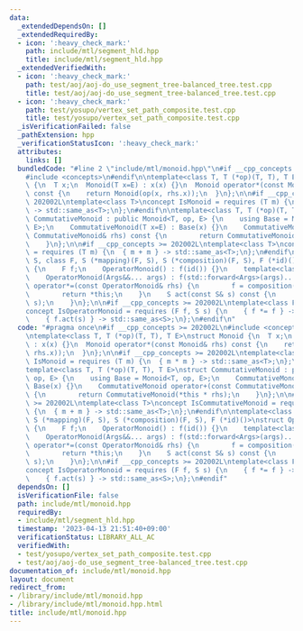 ```yaml
---
data:
  _extendedDependsOn: []
  _extendedRequiredBy:
  - icon: ':heavy_check_mark:'
    path: include/mtl/segment_hld.hpp
    title: include/mtl/segment_hld.hpp
  _extendedVerifiedWith:
  - icon: ':heavy_check_mark:'
    path: test/aoj/aoj-do_use_segment_tree-balanced_tree.test.cpp
    title: test/aoj/aoj-do_use_segment_tree-balanced_tree.test.cpp
  - icon: ':heavy_check_mark:'
    path: test/yosupo/vertex_set_path_composite.test.cpp
    title: test/yosupo/vertex_set_path_composite.test.cpp
  _isVerificationFailed: false
  _pathExtension: hpp
  _verificationStatusIcon: ':heavy_check_mark:'
  attributes:
    links: []
  bundledCode: "#line 2 \"include/mtl/monoid.hpp\"\n#if __cpp_concepts >= 202002L\n\
    #include <concepts>\n#endif\n\ntemplate<class T, T (*op)(T, T), T E>\nstruct Monoid\
    \ {\n  T x;\n  Monoid(T x=E) : x(x) {}\n  Monoid operator*(const Monoid& rhs)\
    \ const {\n    return Monoid(op(x, rhs.x));\n  }\n};\n\n#if __cpp_concepts >=\
    \ 202002L\ntemplate<class T>\nconcept IsMonoid = requires (T m) {\n  { m * m }\
    \ -> std::same_as<T>;\n};\n#endif\n\ntemplate<class T, T (*op)(T, T), T E>\nstruct\
    \ CommutativeMonoid : public Monoid<T, op, E> {\n    using Base = Monoid<T, op,\
    \ E>;\n    CommutativeMonoid(T x=E) : Base(x) {}\n    CommutativeMonoid operator+(const\
    \ CommutativeMonoid& rhs) const {\n        return CommutativeMonoid(*this * rhs);\n\
    \    }\n};\n\n#if __cpp_concepts >= 202002L\ntemplate<class T>\nconcept IsCommutativeMonoid\
    \ = requires (T m) {\n  { m + m } -> std::same_as<T>;\n};\n#endif\n\ntemplate<class\
    \ S, class F, S (*mapping)(F, S), S (*composition)(F, S), F (*id)()>\nstruct OperatorMonoid\
    \ {\n    F f;\n    OperatorMonoid() : f(id()) {}\n    template<class... Args>\n\
    \    OperatorMonoid(Args&&... args) : f(std::forward<Args>(args)...) {}\n    OperatorMonoid&\
    \ operator*=(const OperatorMonoid& rhs) {\n        f = composition(rhs.f, f);\n\
    \        return *this;\n    }\n    S act(const S& s) const {\n        return mapping(f,\
    \ s);\n    }\n};\n\n#if __cpp_concepts >= 202002L\ntemplate<class F, class S>\n\
    concept IsOperatorMonoid = requires (F f, S s) {\n    { f *= f } -> std::same_as<F&>;\n\
    \    { f.act(s) } -> std::same_as<S>;\n};\n#endif\n"
  code: "#pragma once\n#if __cpp_concepts >= 202002L\n#include <concepts>\n#endif\n\
    \ntemplate<class T, T (*op)(T, T), T E>\nstruct Monoid {\n  T x;\n  Monoid(T x=E)\
    \ : x(x) {}\n  Monoid operator*(const Monoid& rhs) const {\n    return Monoid(op(x,\
    \ rhs.x));\n  }\n};\n\n#if __cpp_concepts >= 202002L\ntemplate<class T>\nconcept\
    \ IsMonoid = requires (T m) {\n  { m * m } -> std::same_as<T>;\n};\n#endif\n\n\
    template<class T, T (*op)(T, T), T E>\nstruct CommutativeMonoid : public Monoid<T,\
    \ op, E> {\n    using Base = Monoid<T, op, E>;\n    CommutativeMonoid(T x=E) :\
    \ Base(x) {}\n    CommutativeMonoid operator+(const CommutativeMonoid& rhs) const\
    \ {\n        return CommutativeMonoid(*this * rhs);\n    }\n};\n\n#if __cpp_concepts\
    \ >= 202002L\ntemplate<class T>\nconcept IsCommutativeMonoid = requires (T m)\
    \ {\n  { m + m } -> std::same_as<T>;\n};\n#endif\n\ntemplate<class S, class F,\
    \ S (*mapping)(F, S), S (*composition)(F, S), F (*id)()>\nstruct OperatorMonoid\
    \ {\n    F f;\n    OperatorMonoid() : f(id()) {}\n    template<class... Args>\n\
    \    OperatorMonoid(Args&&... args) : f(std::forward<Args>(args)...) {}\n    OperatorMonoid&\
    \ operator*=(const OperatorMonoid& rhs) {\n        f = composition(rhs.f, f);\n\
    \        return *this;\n    }\n    S act(const S& s) const {\n        return mapping(f,\
    \ s);\n    }\n};\n\n#if __cpp_concepts >= 202002L\ntemplate<class F, class S>\n\
    concept IsOperatorMonoid = requires (F f, S s) {\n    { f *= f } -> std::same_as<F&>;\n\
    \    { f.act(s) } -> std::same_as<S>;\n};\n#endif"
  dependsOn: []
  isVerificationFile: false
  path: include/mtl/monoid.hpp
  requiredBy:
  - include/mtl/segment_hld.hpp
  timestamp: '2023-04-13 21:51:40+09:00'
  verificationStatus: LIBRARY_ALL_AC
  verifiedWith:
  - test/yosupo/vertex_set_path_composite.test.cpp
  - test/aoj/aoj-do_use_segment_tree-balanced_tree.test.cpp
documentation_of: include/mtl/monoid.hpp
layout: document
redirect_from:
- /library/include/mtl/monoid.hpp
- /library/include/mtl/monoid.hpp.html
title: include/mtl/monoid.hpp
---
```

